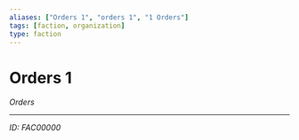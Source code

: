 ```yaml
---
aliases: ["Orders 1", "orders 1", "1 Orders"]
tags: [faction, organization]
type: faction
---
```


# Orders 1

*Orders*

---
*ID: FAC00000*